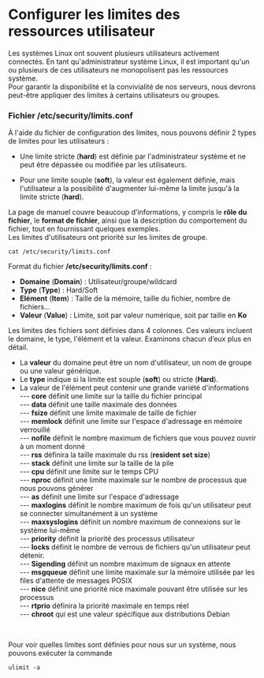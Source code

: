 # Configurer les limites des ressources utilisateur

Les systèmes Linux ont souvent plusieurs utilisateurs activement connectés. En tant qu'administrateur système Linux, il est important qu'un ou plusieurs de ces utilisateurs ne monopolisent pas les ressources système.<br>
Pour garantir la disponibilité et la convivialité de nos serveurs, nous devrons peut-être appliquer des limites à certains utilisateurs ou groupes.

### Fichier /etc/security/limits.conf

À l'aide du fichier de configuration des limites, nous pouvons définir 2 types de limites pour les utilisateurs :

- Une limite stricte (**hard**) est définie par l'administrateur système et ne peut être dépassée ou modifiée par les utilisateurs.

- Pour une limite souple (**soft**), la valeur est également définie, mais l'utilisateur a la possibilité d'augmenter lui-même la limite jusqu'à la limite stricte (**hard**).

La page de manuel couvre beaucoup d'informations, y compris le **rôle du fichier**, le **format de fichier**, ainsi que la description du comportement du fichier, tout en fournissant quelques exemples.<br>
Les limites d'utilisateurs ont priorité sur les limites de groupe.

```
cat /etc/security/limits.conf
```

Format du fichier **/etc/security/limits.conf** :

- **Domaine** (**Domain**) : Utilisateur/groupe/wildcard
- **Type** (**Type**) : Hard/Soft
- **Elément** (**Item**) : Taille de la mémoire, taille du fichier, nombre de fichiers...
- **Valeur** (**Value**) : Limite, soit par valeur numérique, soit par taille en **Ko**

Les limites des fichiers sont définies dans 4 colonnes. Ces valeurs incluent le domaine, le type, l'élément et la valeur. Examinons chacun d’eux plus en détail.
- La **valeur** du domaine peut être un nom d'utilisateur, un nom de groupe ou une valeur générique. 
- Le **type** indique si la limite est souple (**soft**) ou stricte (**Hard**). 
- La valeur de l'élément peut contenir une grande variété d'informations <br> 
--- **core** définit une limite sur la taille du fichier principal <br>
--- **data** définit une taille maximale des données <br> 
--- **fsize** définit une limite maximale de taille de fichier <br>
--- **memlock** définit une limite sur l'espace d'adressage en mémoire verrouillé <br>
--- **nofile** définit le nombre maximum de fichiers que vous pouvez ouvrir à un moment donné <br> 
--- **rss** définira la taille maximale du rss (**resident set size**) <br>
--- **stack** définit une limite sur la taille de la pile <br>
--- **cpu** définit une limite sur le temps CPU <br>
--- **nproc** définit une limite maximale sur le nombre de processus que nous pouvons générer <br>
--- **as** définit une limite sur l'espace d'adressage <br>
--- **maxlogins** définit le nombre maximum de fois qu'un utilisateur peut se connecter simultanément à un système <br>
--- **maxsyslogins** définit un nombre maximum de connexions
sur le système lui-même <br>
--- **priority** définit la priorité des processus utilisateur <br>
--- **locks** définit le nombre de verrous de fichiers qu'un utilisateur peut détenir. <br>
--- **Sigending** définit un nombre maximum de signaux en attente <br> --- **msgqueue** définit une limite maximale sur la mémoire utilisée par les files d'attente de messages POSIX <br>
--- **nice** définit une priorité nice maximale pouvant être utilisée sur les processus <br> 
--- **rtprio** définira la priorité maximale en temps réel <br> 
--- **chroot** qui est une valeur spécifique aux distributions Debian
<br>

Pour voir quelles limites sont définies pour nous sur un système, nous pouvons exécuter la commande 

```
ulimit -a
```